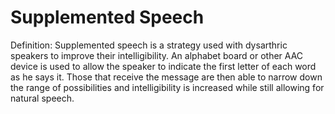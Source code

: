 # Supplemented Speech

Definition: Supplemented speech is a strategy used with dysarthric speakers to improve their intelligibility. An alphabet board or other AAC device is used to allow the speaker to indicate the first letter of each word as he says it. Those that receive the message are then able to narrow down the range of possibilities and intelligibility is increased while still allowing for natural speech.